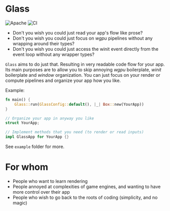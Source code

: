 # Glass

![Apache](https://img.shields.io/badge/license-Apache-blue.svg)
![CI](https://github.com/hakolao/glass/workflows/CI/badge.svg)

- Don't you wish you could just read your app's flow like prose?
- Don't you wish you could just focus on _wgpu_ pipelines without any wrapping around their types?
- Don't you wish you could just access the winit event directly from the event loop without any wrapper types?

`Glass` aims to do just that. Resulting in very readable code flow for your app. Its main purposes are to allow you
to skip annoying _wgpu_ boilerplate, _winit_ boilerplate and _window_ organization. You can just focus on your
render or compute pipelines and organize your app how you like.

Example:

```rust
fn main() {
    Glass::run(GlassConfig::default(), |_| Box::new(YourApp))
}

// Organize your app in anyway you like
struct YourApp;

// Implement methods that you need (to render or read inputs)
impl GlassApp for YourApp {}
```

See `example` folder for more.

# For whom

- People who want to learn rendering
- People annoyed at complexities of game engines, and wanting to have more control over their app
- People who wish to go back to the roots of coding (simplicity, and no magic)